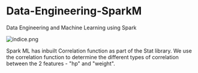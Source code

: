 # Data-Engineering-SparkM
Data Engineering and Machine Learning using Spark


![índice.png](https://github.com/nayyarabernardo/Data-Engineering-SparkM/blob/main/%C3%ADndice.png)

Spark ML has inbuilt Correlation function as part of the Stat library. We use the correlation function to determine the different types of correlation between the 2 features - "hp" and "weight".
